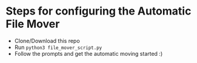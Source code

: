 # Steps for configuring the Automatic File Mover

- Clone/Download this repo
- Run ```python3 file_mover_script.py```
- Follow the prompts and get the automatic moving started :)
